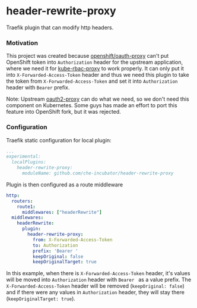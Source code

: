 # header-rewrite-proxy

Traefik plugin that can modify http headers.

### Motivation

This project was created because [openshift/oauth-proxy](https://github.com/openshift/oauth-proxy)
can't put OpenShift token into `Authorization` header for the upstream application, where we need it
for [kube-rbac-proxy](https://github.com/openshift/kube-rbac-proxy) to work properly. It can only
put it into `X-Forwarded-Access-Token` header and thus we need this plugin to take the token
from `X-Forwarded-Access-Token` and set it into `Authorization` header with `Bearer` prefix.

Note: Upstream [oauth2-proxy](https://github.com/oauth2-proxy/oauth2-proxy) can do what we need, so
we don't need this component on Kubernetes. Some guys has made an effort to port this feature into
OpenShift fork, but it was rejected.

### Configuration

Traefik static configuration for local plugin:
```.yaml
...
experimental:
  localPlugins:
    header-rewrite-proxy:
      moduleName: github.com/che-incubator/header-rewrite-proxy
```

Plugin is then configured as a route middleware
```.yaml
http:
  routers:
    route1:
      middlewares: ["headerRewrite"]
  middlewares:
    headerRewrite:
      plugin:
        header-rewrite-proxy:
          from: X-Forwarded-Access-Token
          to: Authorization
          prefix: 'Bearer '
          keepOriginal: false
          keepOriginalTarget: true
```

In this example, when there is `X-Forwarded-Access-Token` header, it's values will be moved
into `Authorization` header with `Bearer ` as a value prefix. The `X-Forwarded-Access-Token` header
will be removed (`keepOriginal: false`) and if there were any values in `Authorization` header, they
will stay there (`keepOriginalTarget: true`).
